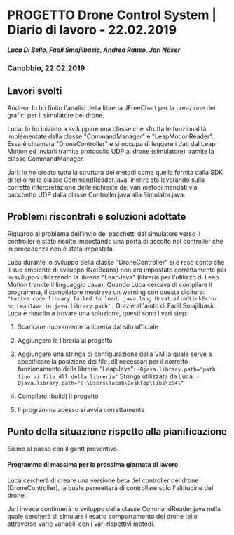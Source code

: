 # PROGETTO Drone Control System | Diario di lavoro - 22.02.2019
##### Luca Di Bello, Fadil Smajilbasic, Andrea Rauso, Jari Näser
### Canobbio, 22.02.2019

## Lavori svolti
Andrea:
Io ho finito l'analisi della libreria JFreeChart per la creazione dei grafici per il simulatore del drone.

Luca:
Io ho iniziato a sviluppare una classe che sfrutta le funzionalità implementate dalla classe "CommandManager" e "LeapMotionReader". Essa è chiamata "DroneController" e si occupa di leggere i dati dal Leap Motion ed inviarli tramite protocollo UDP al drone (simulatore) tramite la classe CommandManager.

Jari:
Io ho creato tutta la struttura dei metodi come quella fornita dalla SDK di tello nella classe CommandReader.java, inoltre sta lavorando sulla corretta interpretazione delle richieste dei vari metodi mandati via pacchetto UDP dalla classe Controller.java alla Simulator.java.

##  Problemi riscontrati e soluzioni adottate
Riguardo al problema dell'invio dei pacchetti dal simulatore verso il controller é stato risolto impostando una porta di ascolto nel controller che in precedenza non é stata impostata.

Luca durante lo sviluppo della classe "DroneController" si è reso conto che il suo ambiente di sviluppo (NetBeans) non era impostato correttamente per lo sviluppo utilizzando la libreria "LeapJava" (libreria per l'utilizzo di Leap Motion tramite il linguaggio Java). Quando Luca cercava di compilare il programma, il compilatore mostrava un warning con questa dicitura:
``"Native code library failed to load. java.lang.UnsatisfiedLinkError: no LeapJava in java.library.path".``
Grazie all'aiuto di Fadil Smajilbasic Luca è riuscito a trovare una soluzione, questi sono i vari step:
1) Scaricare nuovamente la libreria dal sito ufficiale
2) Aggiungere la libreria al progetto
3) Aggiungere una stringa di configurazione della VM la quale serve a specificare la posizione dei file .dll necessari per il corretto funzionamento della libreria "LeapJava":
``-Djava.library.path="path fino ai file dll della libreria"``
Stringa utilizzata da Luca:
``-Djava.library.path="C:\Users\luca6\Desktop\libs\x64\"``

4) Compilato (build) il progetto
5) Il programma adesso si avvia correttamente

##  Punto della situazione rispetto alla pianificazione
Siamo al passo con il gantt preventivo.

#### Programma di massima per la prossima giornata di lavoro
Luca cercherà di creare una versione beta del controller del drone (DroneController), la quale permetterà di controllare solo l'altitudine del drone.

Jari invece continuerà lo sviluppo della classe CommandReader.java nella quale cercherà di simulare l'esatto comportamento del drone tello attraverso varie variabili con i vari rispettivi metodi.
